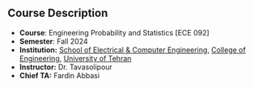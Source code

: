 ## Course Description
- **Course**: Engineering Probability and Statistics [ECE 092]
- **Semester**: Fall 2024
- **Institution:** [School of Electrical & Computer Engineering](https://ece.ut.ac.ir/en/), [College of Engineering](https://eng.ut.ac.ir/en), [University of Tehran](https://ut.ac.ir/en)
- **Instructor:** Dr. Tavasolipour
- **Chief TA:** Fardin Abbasi
